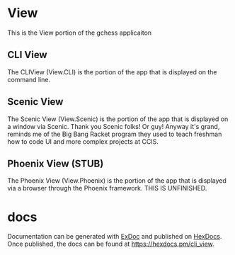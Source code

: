 # View

This is the View portion of the gchess applicaiton

## CLI View

The CLIView (View.CLI) is the portion of the app that is displayed on the command line.

## Scenic View

The Scenic View (View.Scenic) is the portion of the app that is displayed on a window via Scenic. Thank you Scenic folks! Or guy! Anyway it's grand, reminds me of the Big Bang Racket program they used to teach freshman how to code UI and more complex projects at CCIS.

## Phoenix View (STUB)

The Phoenix View (View.Phoenix) is the portion of the app that is displayed via a browser through the Phoenix framework. THIS IS UNFINISHED.


# docs

Documentation can be generated with [ExDoc](https://github.com/elixir-lang/ex_doc)
and published on [HexDocs](https://hexdocs.pm). Once published, the docs can
be found at <https://hexdocs.pm/cli_view>.

